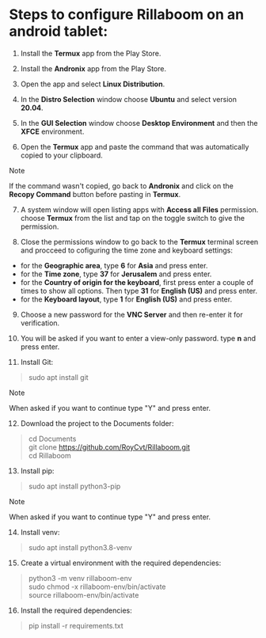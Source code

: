 # Steps to configure Rillaboom on an android tablet:

1) Install the **Termux** app from the Play Store.

2) Install the **Andronix** app from the Play Store.

3) Open the app and select **Linux Distribution**.

4) In the **Distro Selection** window choose **Ubuntu** and select version **20.04**.

5) In the **GUI Selection** window choose **Desktop Environment** and then the **XFCE** environment.

6) Open the **Termux** app and paste the command that was automatically copied to your clipboard.
> [!NOTE]
> If the command wasn't copied, go back to **Andronix** and click on the **Recopy Command** button before pasting in **Termux**.

7) A system window will open listing apps with **Access all Files** permission. choose **Termux** from the list and tap on the toggle switch to give the permission.

8) Close the permissions window to go back to the **Termux** terminal screen and procceed to cofiguring the time zone and keyboard settings:
- for the **Geographic area**, type **6** for **Asia** and press enter.
- for the **Time zone**, type **37** for **Jerusalem** and press enter.
- for the **Country of origin for the keyboard**, first press enter a couple of times to show all options. Then type **31** for **English (US)** and press enter.
- for the **Keyboard layout**, type **1** for **English (US)** and press enter.

9) Choose a new password for the **VNC Server** and then re-enter it for verification.

10) You will be asked if you want to enter a view-only password. type **n** and press enter.

11) Install Git:
> sudo apt install git
   
> [!NOTE]
> When asked if you want to continue type "Y" and press enter.  

12) Download the project to the Documents folder:
> cd Documents  
> git clone https://github.com/RoyCvt/Rillaboom.git  
> cd Rillaboom  

13) Install pip:
> sudo apt install python3-pip  

> [!NOTE]
> When asked if you want to continue type "Y" and press enter.  
   
14) Install venv:
> sudo apt install python3.8-venv  

15) Create a virtual environment with the required dependencies:
> python3 -m venv rillaboom-env  
> sudo chmod -x rillaboom-env/bin/activate  
> source rillaboom-env/bin/activate  

16) Install the required dependencies:
> pip install -r requirements.txt  

